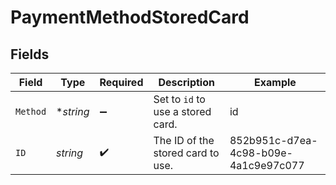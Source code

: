 # PaymentMethodStoredCard


## Fields

| Field                                | Type                                 | Required                             | Description                          | Example                              |
| ------------------------------------ | ------------------------------------ | ------------------------------------ | ------------------------------------ | ------------------------------------ |
| `Method`                             | **string*                            | :heavy_minus_sign:                   | Set to `id` to use a stored card.    | id                                   |
| `ID`                                 | *string*                             | :heavy_check_mark:                   | The ID of the stored card to use.    | 852b951c-d7ea-4c98-b09e-4a1c9e97c077 |